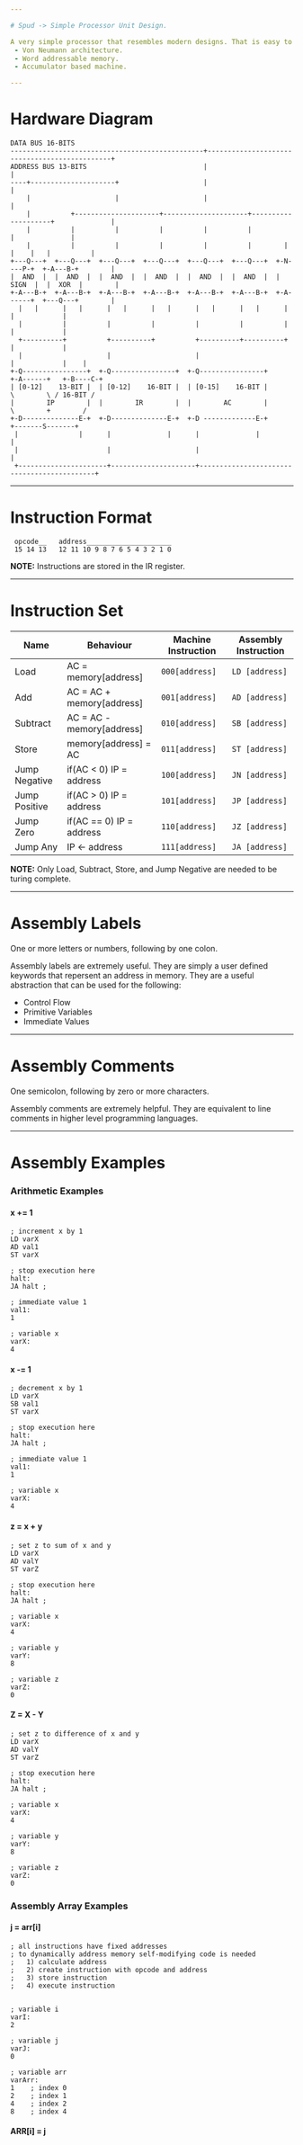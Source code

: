 ```yaml
---

# Spud -> Simple Processor Unit Design.

A very simple processor that resembles modern designs. That is easy to use and understand in its entirety.
 - Von Neumann architecture.
 - Word addressable memory.
 - Accumulator based machine.

---
```


# Hardware Diagram

```
DATA BUS 16-BITS
------------------------------------------------+----------------------------------------------+
ADDRESS BUS 13-BITS                             |                                              |
----+---------------------+                     |                                              |
    |                     |                     |                                              |
    |          +---------------------+---------------------+--------------------+              |
    |          |          |          |          |          |                    |              |
    |          |          |          |          |          |        |      |    |   |          |
+---Q---+  +---Q---+  +---Q---+  +---Q---+  +---Q---+  +---Q---+  +-N----P-+  +-A---B-+        |
|  AND  |  |  AND  |  |  AND  |  |  AND  |  |  AND  |  |  AND  |  |  SIGN  |  |  XOR  |        |
+-A---B-+  +-A---B-+  +-A---B-+  +-A---B-+  +-A---B-+  +-A---B-+  +-A------+  +---Q---+        |
  |   |      |   |      |   |      |   |      |   |      |   |      |             |            |
  |          |          |          |          |          |          |             |            |
  +----------+          +----------+          +----------+----------+             |            |
  |                     |                     |                                   |            |    |
+-Q----------------+  +-Q----------------+  +-Q----------------+                +-A------+   +-B----C-+
| [0-12]    13-BIT |  | [0-12]    16-BIT |  | [0-15]    16-BIT |                 \        \ / 16-BIT /
|        IP        |  |        IR        |  |        AC        |                  \        +        /
+-D--------------E-+  +-D--------------E-+  +-D -------------E-+                   +-------S-------+
 |               |      |              |      |              |                             |
 |                      |                     |                                            |
 +----------------------+---------------------+--------------------------------------------+
```

---

# Instruction Format

```
 opcode__   address_____________________ 
 15 14 13   12 11 10 9 8 7 6 5 4 3 2 1 0
```

**NOTE:** Instructions are stored in the IR register.

---

# Instruction Set

Name         |Behaviour                |Machine Instruction|Assembly Instruction  
-------------|-------------------------|-------------------|--------------------
Load         |AC = memory[address]     |```000[address]``` |```LD [address]```
Add          |AC = AC + memory[address]|```001[address]``` |```AD [address]```
Subtract     |AC = AC - memory[address]|```010[address]``` |```SB [address]```
Store        |memory[address] = AC     |```011[address]``` |```ST [address]```
Jump Negative|if(AC < 0) IP = address  |```100[address]``` |```JN [address]```
Jump Positive|if(AC > 0) IP = address  |```101[address]``` |```JP [address]```
Jump Zero    |if(AC == 0) IP = address |```110[address]``` |```JZ [address]```
Jump Any     |IP <- address            |```111[address]``` |```JA [address]```

**NOTE:** Only Load, Subtract, Store, and Jump Negative are needed to be turing complete.

---

# Assembly Labels

One or more letters or numbers, following by one colon.

Assembly labels are extremely useful. They are simply a user defined keywords that repersent an address in memory.
They are a useful abstraction that can be used for the following:
+ Control Flow
+ Primitive Variables
+ Immediate Values

---

# Assembly Comments

One semicolon, following by zero or more characters.

Assembly comments are extremely helpful. They are equivalent to line comments in higher level programming languages.

---

# Assembly Examples

### Arithmetic Examples

#### x += 1  
```
; increment x by 1
LD varX
AD val1
ST varX

; stop execution here
halt:
JA halt ;

; immediate value 1
val1:
1

; variable x
varX:
4
```

#### x -= 1  
```
; decrement x by 1
LD varX
SB val1
ST varX

; stop execution here
halt:
JA halt ;

; immediate value 1
val1:
1

; variable x
varX:
4
```

#### z = x + y
```
; set z to sum of x and y
LD varX
AD valY
ST varZ

; stop execution here
halt:
JA halt ;

; variable x
varX:
4

; variable y
varY:
8

; variable z
varZ:
0
```

#### Z = X - Y
```
; set z to difference of x and y
LD varX
AD valY
ST varZ

; stop execution here
halt:
JA halt ;

; variable x
varX:
4

; variable y
varY:
8

; variable z
varZ:
0
```

### Assembly Array Examples

#### j = arr[i]
```
; all instructions have fixed addresses
; to dynamically address memory self-modifying code is needed
;   1) calculate address
;   2) create instruction with opcode and address 
;   3) store instruction
;   4) execute instruction


; variable i
varI:
2

; variable j
varJ:
0

; variable arr
varArr:
1    ; index 0
2    ; index 1
4    ; index 2
8    ; index 4
```

#### ARR[i] = j
```

```
